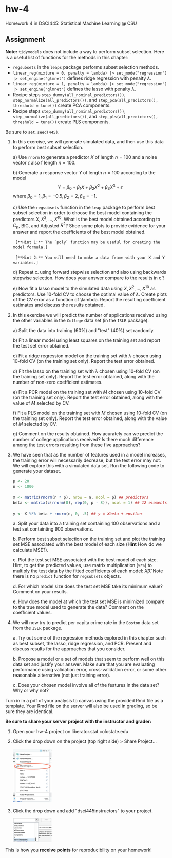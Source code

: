 # hw-4

Homework 4 in DSCI445: Statistical Machine Learning @ CSU

## Assignment

**Note:** `tidymodels` does not include a way to perform subset selection. Here is a useful list of functions for the methods in this chapter:

- `regsubsets` in the `leaps` package performs subset selection methods.
- `linear_reg(mixture = 0, penalty = lambda) |> set_mode("regression") |> set_engine("glmnet")` defines ridge regression with penalty $\lambda$.
- `linear_reg(mixture = 1, penalty = lambda) |> set_mode("regression") |> set_engine("glmnet")` defines the lasso with penalty $\lambda$.
- Recipe steps `step_dummy(all_nominal_predictors())`, `step_normalize(all_predictors())`, and `step_pca(all_predictors(), threshold = tune())` create PCA components.
- Recipe steps `step_dummy(all_nominal_predictors())`, `step_normalize(all_predictors())`, and `step_pls(all_predictors(), threshold = tune())` create PLS components.

Be sure to `set.seed(445)`.

1. In this exercise, we will generate simulated data, and then use this data to perform best subset selection.

    a) Use `rnorm` to generate a predictor $X$ of length $n = 100$ and a noise vector $\epsilon$ also f length $n = 100$.
    
    b) Generate a response vector $Y$ of length $n = 100$ according to the model
        $$
        Y = \beta_0 + \beta_1 X + \beta_2 X^2 + \beta_3 X^3 + \epsilon
        $$
        where $\beta_0 = 1, \beta_1 = -0.5, \beta_2 = 2, \beta_3 = -1$.
    
    c) Use the `regsubsets` function in the `leap` package to perform best subset selection in order to choose the best model containing the predictors $X, X^2, \dots, X^{10}$. What is the best model obtained according to $C_p$, BIC, and Adjusted $R^2$? Shoe some plots to provide evidence for your answer and report the coefficients of the best model obtained. 
    
        [**Hint 1:** The `poly` function may be useful for creating the model formula.]
        
        [**Hint 2:** You will need to make a data frame with your X and Y variables.]
        
    d) Repeat c. using forward stepwise selection and also using backwards stepwise selection. How does your answer compare to the results in c.?
    
    e) Now fit a lasso model to the simulated data using $X, X^2, \dots, X^{10}$ as predictors. Use $10$-fold CV to choose the optimal value of $\lambda$. Create plots of the CV error as a function of \lambda. Report the resulting coefficient estimates and discuss the results obtained.
    
2. In this exercise we will predict the number of applications received using the other variables in the `College` data set (in the `ISLR` package).

    a) Split the data into training (60%) and "test" (40%) set randomly.
    
    b) Fit a linear model using least squares on the training set and report the test set error obtained.
    
    c) Fit a ridge regression model on the training set with $\lambda$ chosen using 10-fold CV (on the training set only). Report the test error obtained.
    
    d) Fit the lasso on the training set with $\lambda$ chosen using 10-fold CV (on the training set only). Report the test error obtained, along with the number of non-zero coefficient estimates.
    
    e) Fit a PCR model on the training set with $M$ chosen using 10-fold CV (on the training set only). Report the test error obtained, along with the value of $M$ selected by CV.
    
    f) Fit a PLS model on the training set with $M$ chosen using 10-fold CV (on the training set only). Report the test error obtained, along with the value of $M$ selected by CV.
    
    g) Comment on the results obtained. How acurately can we predict the number of college applications received? Is there much difference among the test errors resulting from these five approaches?
    
3. We have seen that as the number of features used in a model increases, the training error will necessarily decrease, but the test error may not. We will explore this with a simulated data set. Run the following code to generate your dataset.

    
    ```r
    p <- 20
    n <- 1000
    
    X <- matrix(rnorm(n * p), nrow = n, ncol = p) ## predictors
    beta <- matrix(c(rnorm(8), rep(0, p - 8)), ncol = 1) ## 12 elements are equal to zero
    
    y <- X %*% beta + rnorm(n, 0, .5) ## y = Xbeta + epsilon
    ```

    a. Split your data into a training set containing 100 observations and a test set containting 900 observations.
    
    b. Perform best subset selection on the training set and plot the training set MSE associated with the best model of each size (**Hint** How do we calculate MSE?).
    
    c. Plot the test set MSE associated with the best model of each size. Hint, to get the predicted values, use matrix multiplication (`%*%`) to multiply the test data by the fitted coefficients of each model: $X\hat{\beta}$. Note there is no `predict` function for `regsubsets` objects.
    
    d. For which model size does the test set MSE take its minimum value? Comment on your results.
    
    e. How does the model at which the test set MSE is minimized compare to the true model used to generate the data? Comment on the coefficient values.
    
4. We will now try to predict per capita crime rate in the `Boston` data set from the `ISLR` package.

    a. Try out some of the regression methods explored in this chapter such as best subset, the lasso, ridge regression, and PCR. Present and discuss results for the approaches that you consider.
    
    b. Propose a model or a set of models that seem to perform well on this data set and justify your answer. Make sure that you are evaluating performance using validation error, cross-validation error, or some other reasonable alternative (not just training error).
    
    c. Does your chosen model involve all of the features in the data set? Why or why not?

Turn in in a pdf of your analysis to canvas using the provided Rmd file as a template. Your Rmd file on the server will also be used in grading, so be sure they are identical.

**Be sure to share your server project with the instructor and grader:**

1. Open your hw-4 project on liberator.stat.colostate.edu
2. Click the drop down on the project (top right side) > Share Project...
    
    <img src="share_project.png" title="plot of chunk unnamed-chunk-2" alt="plot of chunk unnamed-chunk-2" width="25%" />
  
3. Click the drop down and add "dsci445instructors" to your project.

    <img src="share_dropdown.png" title="plot of chunk unnamed-chunk-3" alt="plot of chunk unnamed-chunk-3" width="25%" />

This is how you **receive points** for reproducibility on your homework!   
